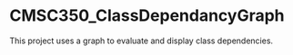 # CMSC350_ClassDependancyGraph
This project uses a graph to evaluate and display class dependencies. 
